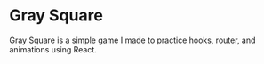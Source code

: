 # Gray Square

Gray Square is a simple game I made to practice hooks, router, and animations using React.
